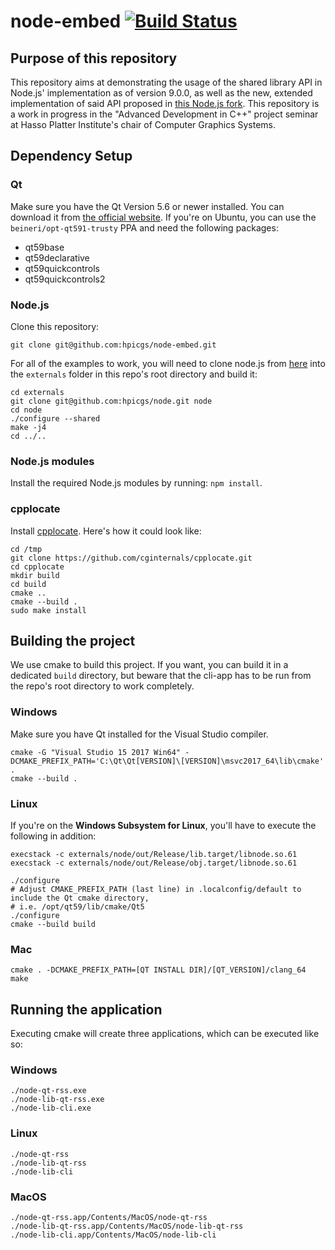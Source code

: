 # node-embed [![Build Status](https://travis-ci.org/hpicgs/node-embed.svg?branch=master)](https://travis-ci.org/hpicgs/node-embed)

## Purpose of this repository

This repository aims at demonstrating the usage of the shared library API in Node.js' implementation as of version 9.0.0, as well as the new, extended implementation of said API proposed in [this Node.js fork](https://github.com/hpicgs/node). This repository is a work in progress in the "Advanced Development in C++" project seminar at Hasso Platter Institute's chair of Computer Graphics Systems.

## Dependency Setup

### Qt

Make sure you have the Qt Version 5.6 or newer installed.
You can download it from [the official website](https://download.qt.io/official_releases/qt/).
If you're on Ubuntu, you can use the `beineri/opt-qt591-trusty` PPA and need the following packages:
- qt59base
- qt59declarative
- qt59quickcontrols
- qt59quickcontrols2

### Node.js

Clone this repository:
```
git clone git@github.com:hpicgs/node-embed.git
```

For all of the examples to work, you will need to clone node.js from [here](https://github.com/hpicgs/node) into the ```externals``` folder in this repo's root directory and build it:
```
cd externals
git clone git@github.com:hpicgs/node.git node
cd node
./configure --shared
make -j4
cd ../..
```

### Node.js modules

Install the required Node.js modules by running: ```npm install```.

### cpplocate

Install [cpplocate](https://github.com/cginternals/cpplocate.git). Here's how it could look like:

```
cd /tmp
git clone https://github.com/cginternals/cpplocate.git
cd cpplocate
mkdir build
cd build
cmake ..
cmake --build .
sudo make install
```

## Building the project

We use cmake to build this project. If you want, you can build it in a dedicated ```build``` directory, but beware that the cli-app has to be run from the repo's root directory to work completely.

### Windows

Make sure you have Qt installed for the Visual Studio compiler.

```
cmake -G "Visual Studio 15 2017 Win64" -DCMAKE_PREFIX_PATH='C:\Qt\Qt[VERSION]\[VERSION]\msvc2017_64\lib\cmake' .
cmake --build .
```

### Linux

If you're on the **Windows Subsystem for Linux**, you'll have to execute the following in addition:
```
execstack -c externals/node/out/Release/lib.target/libnode.so.61
execstack -c externals/node/out/Release/obj.target/libnode.so.61
```

```
./configure
# Adjust CMAKE_PREFIX_PATH (last line) in .localconfig/default to include the Qt cmake directory,
# i.e. /opt/qt59/lib/cmake/Qt5
./configure
cmake --build build
```

### Mac

```
cmake . -DCMAKE_PREFIX_PATH=[QT INSTALL DIR]/[QT_VERSION]/clang_64
make
```

## Running the application

Executing cmake will create three applications, which can be executed like so:

### Windows
```
./node-qt-rss.exe
./node-lib-qt-rss.exe
./node-lib-cli.exe
```

### Linux
```
./node-qt-rss
./node-lib-qt-rss
./node-lib-cli
```

### MacOS
```
./node-qt-rss.app/Contents/MacOS/node-qt-rss
./node-lib-qt-rss.app/Contents/MacOS/node-lib-qt-rss
./node-lib-cli.app/Contents/MacOS/node-lib-cli
```
